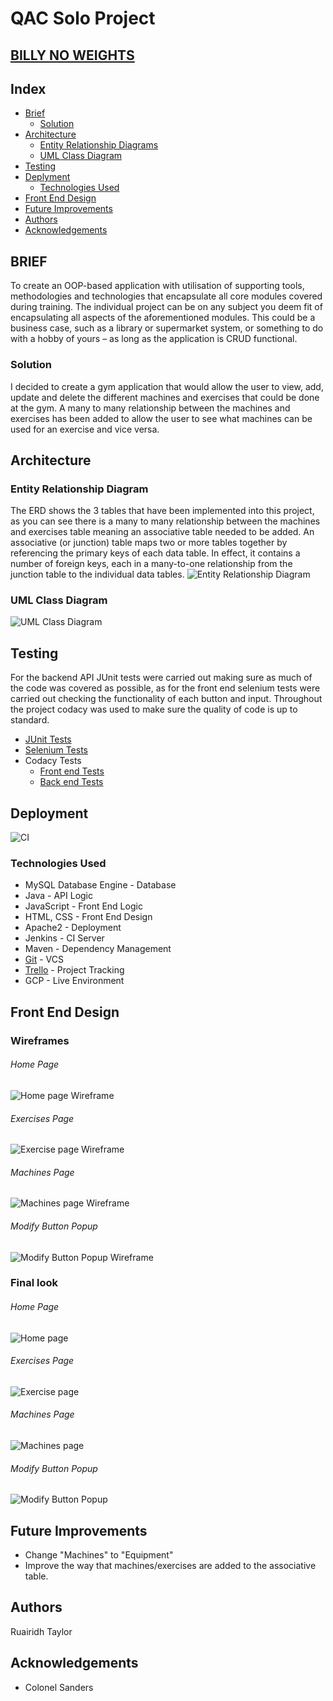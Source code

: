 # QAC Solo Project
## [BILLY NO WEIGHTS](http://34.89.83.113/)

## Index
* [Brief](#brief)
  * [Solution](#solution)
* [Architecture](#arch)
  * [Entity Relationship Diagrams](#erd)
  * [UML Class Diagram](#uml)
* [Testing](#testing)
* [Deplyment](#deployment)
  * [Technologies Used](#tech)
* [Front End Design](#FE)
* [Future Improvements](#future)
* [Authors](#author)
* [Acknowledgements](#acknowledgements)

<a name="brief"></a>
## BRIEF
To create an OOP-based application with utilisation of supporting tools, methodologies and technologies that encapsulate all core modules covered during training. The individual project can be on any subject you deem fit of encapsulating all aspects of the aforementioned modules. This could be a business case, such as a library or supermarket system, or something to do with a hobby of yours – as long as the application is CRUD functional. 

<a name="solution"></a>
### Solution
I decided to create a gym application that would allow the user to view, add, update and delete the different machines and exercises that could be done at the gym. A many to many relationship between the machines and exercises has been added to allow the user to see what machines can be used for an exercise and vice versa.

<a name="arch"></a>
## Architecture
<a name="erd"></a>
### Entity Relationship Diagram
The ERD shows the 3 tables that have been implemented into this project, as you can see there is a many to many relationship between the machines and exercises table meaning an associative table needed to be added.
An associative (or junction) table maps two or more tables together by referencing the primary keys of each data table. In effect, it contains a number of foreign keys, each in a many-to-one relationship from the junction table to the individual data tables.
![Entity Relationship Diagram](/Documentation/ERD.png)
<a name="uml"></a>
### UML Class Diagram
![UML Class Diagram](/Documentation/UMLClassDiagram.png)

<a name="testing"></a>
## Testing
For the backend API JUnit tests were carried out making sure as much of the code was covered as possible, as for the front end selenium tests
were carried out checking the functionality of each button and input. Throughout the project codacy was used to make sure the quality of code
is up to standard.

* [JUnit Tests](https://github.com/RuairidhT/Solo_Project/blob/developer/Documentation/CodeCoverage.PNG)
* [Selenium Tests]()
* Codacy Tests
	* [Front end Tests](https://app.codacy.com/manual/RuairidhT/Solo_Project/dashboard)
	* [Back end Tests](https://app.codacy.com/manual/RuairidhT/Solo_Project_Backend/dashboard)
	
<a name="deployment"></a>
## Deployment
![CI](/Documentation/CI.png)

<a name="tech"></a>
### Technologies Used

*   MySQL Database Engine - Database
*   Java - API Logic
*   JavaScript - Front End Logic
*   HTML, CSS - Front End Design
*   Apache2 - Deployment
*   Jenkins - CI Server
*   Maven - Dependency Management
*   [Git](https://github.com/RuairidhT/Solo_Project) - VCS
*   [Trello](https://trello.com/b/QgtEgD3s/billy-no-weights) - Project Tracking
*   GCP - Live Environment

<a name="FE"></a>
## Front End Design
### Wireframes
###### Home Page
![Home page Wireframe](/Documentation/WFHomePage.png)
###### Exercises Page
![Exercise page Wireframe](/Documentation/WFExercisePage.png)
###### Machines Page
![Machines page Wireframe](/Documentation/WFMachinesPage.png)
###### Modify Button Popup
![Modify Button Popup Wireframe](/Documentation/WFModifyPopup.png)

### Final look
###### Home Page
![Home page](/Documentation/indexPage.png)
###### Exercises Page
![Exercise page](/Documentation/ExercisePage.png)
###### Machines Page
![Machines page](/Documentation/MachinesPage.png)
###### Modify Button Popup
![Modify Button Popup](/Documentation/Modal.png)

<a name="future"></a>
## Future Improvements
* Change "Machines" to "Equipment"
* Improve the way that machines/exercises are added to the associative table.

<a name="author"></a>
## Authors
Ruairidh Taylor

<a name="acknowledgements"></a>
## Acknowledgements
* Colonel Sanders

